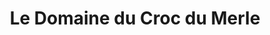 ---
title: "Le Domaine du Croc du Merle"
url: /muides-sur-loire/le-domaine-du-croc-du-merle/
shop: Hofladen
---